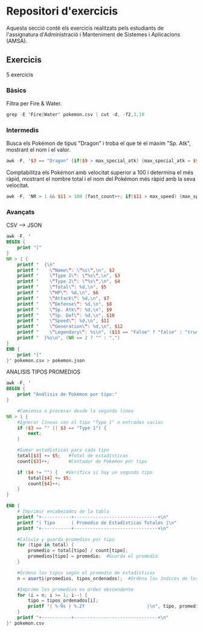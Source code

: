 # Repositori d'exercicis

Aquesta secció conté els exercicis realitzats pels estudiants de l'assignatura d'Administració i Manteniment de Sistemes i Aplicacions (AMSA).

## Exercicis
5 exercicis
### Bàsics
Filtra per Fire & Water.
```awk
grep -E 'Fire|Water' pokemon.csv | cut -d, -f2,3,10
```
### Intermedis
Busca els Pokémon de tipus "Dragon" i troba el que té el màxim "Sp. Atk", mostrant el nom i el valor.
```awk
awk -F, '$3 == "Dragon" {if($9 > max_special_atk) {max_special_atk = $9; dragon_pokemon = $2}} END {print "Dragon Pokemon with highest Sp. Atk:", dragon_pokemon, "with", max_special_atk, "Sp. Atk"}' pokemon.csv
```
Comptabilitza els Pokémon amb velocitat superior a 100 i determina el més ràpid, mostrant el nombre total i el nom del Pokémon més ràpid amb la seva velocitat.
```awk
awk -F, 'NR > 1 && $11 > 100 {fast_count++; if($11 > max_speed) {max_speed = $11; fastest_pokemon = $2}} END{print "Number of Pokemon with Speed > 100:", fast_count; print "Fastest Pokemon:", fastest_pokemon, "with", max_speed, "Speed"}' pokemon.csv
```
### Avançats

CSV --> JSON
```awk
awk -F, '
BEGIN {
    print "["
}
NR > 1 {
    printf "  {\n"
    printf "    \"Name\": \"%s\",\n", $2
    printf "    \"Type 1\": \"%s\",\n", $3
    printf "    \"Type 2\": \"%s\",\n", $4
    printf "    \"Total\": %d,\n", $5
    printf "    \"HP\": %d,\n", $6
    printf "    \"Attack\": %d,\n", $7
    printf "    \"Defense\": %d,\n", $8
    printf "    \"Sp. Atk\": %d,\n", $9
    printf "    \"Sp. Def\": %d,\n", $10
    printf "    \"Speed\": %d,\n", $11
    printf "    \"Generation\": %d,\n", $12
    printf "    \"Legendary\": %s\n", ($13 == "False" ? "false" : "true")
    printf "  }%s\n", (NR == 2 ? "" : ",")
}
END {
    print "]"
}' pokemon.csv > pokemon.json
```
ANALISIS TIPOS PROMEDIOS
```awk
awk -F, '
BEGIN {
    print "Análisis de Pokémon por tipo:"
}

    #Comienza a procesar desde la segunda línea
NR > 1 {
    #Ignorar líneas con el tipo "Type 1" o entradas vacías
    if ($3 == "" || $3 == "Type 1") {
        next;
    }

    #Sumar estadísticas para cada tipo
    total[$3] += $5;   #Total de estadísticas
    count[$3]++;       #Contador de Pokémon por tipo

    if ($4 != "") {   #Verifica si hay un segundo tipo
        total[$4] += $5;
        count[$4]++;
    }
}

END {
    # Imprimir encabezados de la tabla
    printf "+-----------+-------------------------------+\n"
    printf "| Tipo      | Promedio de Estadísticas Totales |\n"
    printf "+-----------+-------------------------------+\n"

    #Calcula y guarda promedios por tipo
    for (tipo in total) {
        promedio = total[tipo] / count[tipo];
        promedios[tipo] = promedio;  #Guarda el promedio
    }

    #Ordena los tipos según el promedio de estadísticas
    n = asorti(promedios, tipos_ordenados);  #Ordena los índices de los tipos

    #Imprime los promedios en orden descendente
    for (i = n; i >= 1; i--) {
        tipo = tipos_ordenados[i];
        printf "| %-9s | %.2f                       |\n", tipo, promedios[tipo];
    }
    printf "+-----------+-------------------------------+\n"
}' pokemon.csv
```
